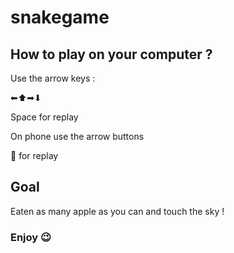 # snakegame
<h2>How to play on your computer ?</h2>

<p>Use the arrow keys : </p>
<p>⬅⬆➡⬇</p>
<p>Space for replay</p>

<p>On phone use the arrow buttons</p>
<p>🔄 for replay</p>

<h2>Goal</h2>
<p>Eaten as many apple as you can and touch the sky !</p>

<h3>Enjoy 😉</h3>
